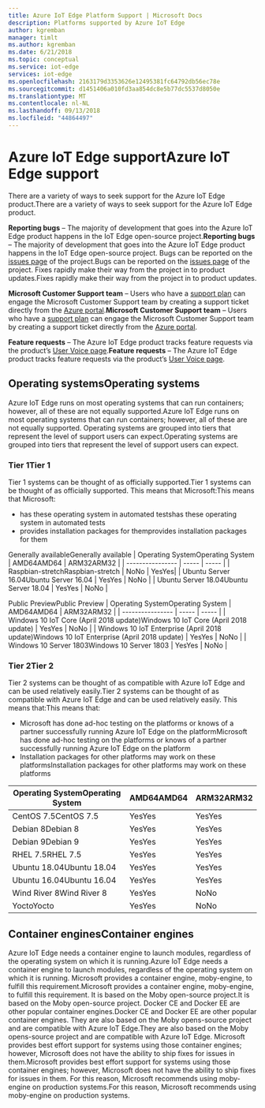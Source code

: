 ```yaml
---
title: Azure IoT Edge Platform Support | Microsoft Docs
description: Platforms supported by Azure IoT Edge
author: kgremban
manager: timlt
ms.author: kgremban
ms.date: 6/21/2018
ms.topic: conceptual
ms.service: iot-edge
services: iot-edge
ms.openlocfilehash: 2163179d3353626e12495381fc64792db56ec78e
ms.sourcegitcommit: d1451406a010fd3aa854dc8e5b77dc5537d8050e
ms.translationtype: MT
ms.contentlocale: nl-NL
ms.lasthandoff: 09/13/2018
ms.locfileid: "44864497"
---
```

# <a name="azure-iot-edge-support"></a><span data-ttu-id="8b43e-103">Azure IoT Edge support</span><span class="sxs-lookup"><span data-stu-id="8b43e-103">Azure IoT Edge support</span></span>
<span data-ttu-id="8b43e-104">There are a variety of ways to seek support for the Azure IoT Edge product.</span><span class="sxs-lookup"><span data-stu-id="8b43e-104">There are a variety of ways to seek support for the Azure IoT Edge product.</span></span>

<span data-ttu-id="8b43e-105">**Reporting bugs** – The majority of development that goes into the Azure IoT Edge product happens in the IoT Edge open-source project.</span><span class="sxs-lookup"><span data-stu-id="8b43e-105">**Reporting bugs** – The majority of development that goes into the Azure IoT Edge product happens in the IoT Edge open-source project.</span></span> <span data-ttu-id="8b43e-106">Bugs can be reported on the [issues page](https://github.com/azure/iotedge/issues) of the project.</span><span class="sxs-lookup"><span data-stu-id="8b43e-106">Bugs can be reported on the [issues page](https://github.com/azure/iotedge/issues) of the project.</span></span> <span data-ttu-id="8b43e-107">Fixes rapidly make their way from the project in to product updates.</span><span class="sxs-lookup"><span data-stu-id="8b43e-107">Fixes rapidly make their way from the project in to product updates.</span></span>

<span data-ttu-id="8b43e-108">**Microsoft Customer Support team** – Users who have a [support plan](https://azure.microsoft.com/support/plans/) can engage the Microsoft Customer Support team by creating a support ticket directly from the [Azure portal]( https://ms.portal.azure.com/signin/index/?feature.settingsportalinstance=mpac).</span><span class="sxs-lookup"><span data-stu-id="8b43e-108">**Microsoft Customer Support team** – Users who have a [support plan](https://azure.microsoft.com/support/plans/) can engage the Microsoft Customer Support team by creating a support ticket directly from the [Azure portal]( https://ms.portal.azure.com/signin/index/?feature.settingsportalinstance=mpac).</span></span>

<span data-ttu-id="8b43e-109">**Feature requests** – The Azure IoT Edge product tracks feature requests via the product’s [User Voice page](https://feedback.azure.com/forums/907045-azure-iot-edge).</span><span class="sxs-lookup"><span data-stu-id="8b43e-109">**Feature requests** – The Azure IoT Edge product tracks feature requests via the product’s [User Voice page](https://feedback.azure.com/forums/907045-azure-iot-edge).</span></span>

## <a name="operating-systems"></a><span data-ttu-id="8b43e-110">Operating systems</span><span class="sxs-lookup"><span data-stu-id="8b43e-110">Operating systems</span></span>
<span data-ttu-id="8b43e-111">Azure IoT Edge runs on most operating systems that can run containers; however, all of these are not equally supported.</span><span class="sxs-lookup"><span data-stu-id="8b43e-111">Azure IoT Edge runs on most operating systems that can run containers; however, all of these are not equally supported.</span></span> <span data-ttu-id="8b43e-112">Operating systems are grouped into tiers that represent the level of support users can expect.</span><span class="sxs-lookup"><span data-stu-id="8b43e-112">Operating systems are grouped into tiers that represent the level of support users can expect.</span></span>

### <a name="tier-1"></a><span data-ttu-id="8b43e-113">Tier 1</span><span class="sxs-lookup"><span data-stu-id="8b43e-113">Tier 1</span></span>
<span data-ttu-id="8b43e-114">Tier 1 systems can be thought of as officially supported.</span><span class="sxs-lookup"><span data-stu-id="8b43e-114">Tier 1 systems can be thought of as officially supported.</span></span> <span data-ttu-id="8b43e-115">This means that Microsoft:</span><span class="sxs-lookup"><span data-stu-id="8b43e-115">This means that Microsoft:</span></span>
* <span data-ttu-id="8b43e-116">has these operating system in automated tests</span><span class="sxs-lookup"><span data-stu-id="8b43e-116">has these operating system in automated tests</span></span>
* <span data-ttu-id="8b43e-117">provides installation packages for them</span><span class="sxs-lookup"><span data-stu-id="8b43e-117">provides installation packages for them</span></span>

<span data-ttu-id="8b43e-118">Generally available</span><span class="sxs-lookup"><span data-stu-id="8b43e-118">Generally available</span></span>
| <span data-ttu-id="8b43e-119">Operating System</span><span class="sxs-lookup"><span data-stu-id="8b43e-119">Operating System</span></span> | <span data-ttu-id="8b43e-120">AMD64</span><span class="sxs-lookup"><span data-stu-id="8b43e-120">AMD64</span></span> | <span data-ttu-id="8b43e-121">ARM32</span><span class="sxs-lookup"><span data-stu-id="8b43e-121">ARM32</span></span> |
| ---------------- | ----- | ----- |
| <span data-ttu-id="8b43e-122">Raspbian-stretch</span><span class="sxs-lookup"><span data-stu-id="8b43e-122">Raspbian-stretch</span></span> | <span data-ttu-id="8b43e-123">No</span><span class="sxs-lookup"><span data-stu-id="8b43e-123">No</span></span> | <span data-ttu-id="8b43e-124">Yes</span><span class="sxs-lookup"><span data-stu-id="8b43e-124">Yes</span></span>|
| <span data-ttu-id="8b43e-125">Ubuntu Server 16.04</span><span class="sxs-lookup"><span data-stu-id="8b43e-125">Ubuntu Server 16.04</span></span> | <span data-ttu-id="8b43e-126">Yes</span><span class="sxs-lookup"><span data-stu-id="8b43e-126">Yes</span></span> | <span data-ttu-id="8b43e-127">No</span><span class="sxs-lookup"><span data-stu-id="8b43e-127">No</span></span> |
| <span data-ttu-id="8b43e-128">Ubuntu Server 18.04</span><span class="sxs-lookup"><span data-stu-id="8b43e-128">Ubuntu Server 18.04</span></span> | <span data-ttu-id="8b43e-129">Yes</span><span class="sxs-lookup"><span data-stu-id="8b43e-129">Yes</span></span> | <span data-ttu-id="8b43e-130">No</span><span class="sxs-lookup"><span data-stu-id="8b43e-130">No</span></span> |

<span data-ttu-id="8b43e-131">Public Preview</span><span class="sxs-lookup"><span data-stu-id="8b43e-131">Public Preview</span></span>
| <span data-ttu-id="8b43e-132">Operating System</span><span class="sxs-lookup"><span data-stu-id="8b43e-132">Operating System</span></span> | <span data-ttu-id="8b43e-133">AMD64</span><span class="sxs-lookup"><span data-stu-id="8b43e-133">AMD64</span></span> | <span data-ttu-id="8b43e-134">ARM32</span><span class="sxs-lookup"><span data-stu-id="8b43e-134">ARM32</span></span> |
| ---------------- | ----- | ----- |
| <span data-ttu-id="8b43e-135">Windows 10 IoT Core (April 2018 update)</span><span class="sxs-lookup"><span data-stu-id="8b43e-135">Windows 10 IoT Core (April 2018 update)</span></span> | <span data-ttu-id="8b43e-136">Yes</span><span class="sxs-lookup"><span data-stu-id="8b43e-136">Yes</span></span> | <span data-ttu-id="8b43e-137">No</span><span class="sxs-lookup"><span data-stu-id="8b43e-137">No</span></span> |
| <span data-ttu-id="8b43e-138">Windows 10 IoT Enterprise (April 2018 update)</span><span class="sxs-lookup"><span data-stu-id="8b43e-138">Windows 10 IoT Enterprise (April 2018 update)</span></span> | <span data-ttu-id="8b43e-139">Yes</span><span class="sxs-lookup"><span data-stu-id="8b43e-139">Yes</span></span> | <span data-ttu-id="8b43e-140">No</span><span class="sxs-lookup"><span data-stu-id="8b43e-140">No</span></span> |
| <span data-ttu-id="8b43e-141">Windows 10 Server 1803</span><span class="sxs-lookup"><span data-stu-id="8b43e-141">Windows 10 Server 1803</span></span> | <span data-ttu-id="8b43e-142">Yes</span><span class="sxs-lookup"><span data-stu-id="8b43e-142">Yes</span></span> | <span data-ttu-id="8b43e-143">No</span><span class="sxs-lookup"><span data-stu-id="8b43e-143">No</span></span> |

### <a name="tier-2"></a><span data-ttu-id="8b43e-144">Tier 2</span><span class="sxs-lookup"><span data-stu-id="8b43e-144">Tier 2</span></span>
<span data-ttu-id="8b43e-145">Tier 2 systems can be thought of as compatible with Azure IoT Edge and can be used relatively easily.</span><span class="sxs-lookup"><span data-stu-id="8b43e-145">Tier 2 systems can be thought of as compatible with Azure IoT Edge and can be used relatively easily.</span></span> <span data-ttu-id="8b43e-146">This means that:</span><span class="sxs-lookup"><span data-stu-id="8b43e-146">This means that:</span></span>
* <span data-ttu-id="8b43e-147">Microsoft has done ad-hoc testing on the platforms or knows of a partner successfully running Azure IoT Edge on the platform</span><span class="sxs-lookup"><span data-stu-id="8b43e-147">Microsoft has done ad-hoc testing on the platforms or knows of a partner successfully running Azure IoT Edge on the platform</span></span>
* <span data-ttu-id="8b43e-148">Installation packages for other platforms may work on these platforms</span><span class="sxs-lookup"><span data-stu-id="8b43e-148">Installation packages for other platforms may work on these platforms</span></span>

| <span data-ttu-id="8b43e-149">Operating System</span><span class="sxs-lookup"><span data-stu-id="8b43e-149">Operating System</span></span> | <span data-ttu-id="8b43e-150">AMD64</span><span class="sxs-lookup"><span data-stu-id="8b43e-150">AMD64</span></span> | <span data-ttu-id="8b43e-151">ARM32</span><span class="sxs-lookup"><span data-stu-id="8b43e-151">ARM32</span></span> |
| ---------------- | ----- | ----- |
| <span data-ttu-id="8b43e-152">CentOS 7.5</span><span class="sxs-lookup"><span data-stu-id="8b43e-152">CentOS 7.5</span></span> | <span data-ttu-id="8b43e-153">Yes</span><span class="sxs-lookup"><span data-stu-id="8b43e-153">Yes</span></span> | <span data-ttu-id="8b43e-154">Yes</span><span class="sxs-lookup"><span data-stu-id="8b43e-154">Yes</span></span> |
| <span data-ttu-id="8b43e-155">Debian 8</span><span class="sxs-lookup"><span data-stu-id="8b43e-155">Debian 8</span></span> | <span data-ttu-id="8b43e-156">Yes</span><span class="sxs-lookup"><span data-stu-id="8b43e-156">Yes</span></span> | <span data-ttu-id="8b43e-157">Yes</span><span class="sxs-lookup"><span data-stu-id="8b43e-157">Yes</span></span> |
| <span data-ttu-id="8b43e-158">Debian 9</span><span class="sxs-lookup"><span data-stu-id="8b43e-158">Debian 9</span></span> | <span data-ttu-id="8b43e-159">Yes</span><span class="sxs-lookup"><span data-stu-id="8b43e-159">Yes</span></span> | <span data-ttu-id="8b43e-160">Yes</span><span class="sxs-lookup"><span data-stu-id="8b43e-160">Yes</span></span> |
| <span data-ttu-id="8b43e-161">RHEL 7.5</span><span class="sxs-lookup"><span data-stu-id="8b43e-161">RHEL 7.5</span></span> | <span data-ttu-id="8b43e-162">Yes</span><span class="sxs-lookup"><span data-stu-id="8b43e-162">Yes</span></span> | <span data-ttu-id="8b43e-163">Yes</span><span class="sxs-lookup"><span data-stu-id="8b43e-163">Yes</span></span> |
| <span data-ttu-id="8b43e-164">Ubuntu 18.04</span><span class="sxs-lookup"><span data-stu-id="8b43e-164">Ubuntu 18.04</span></span> | <span data-ttu-id="8b43e-165">Yes</span><span class="sxs-lookup"><span data-stu-id="8b43e-165">Yes</span></span> | <span data-ttu-id="8b43e-166">Yes</span><span class="sxs-lookup"><span data-stu-id="8b43e-166">Yes</span></span> |
| <span data-ttu-id="8b43e-167">Ubuntu 16.04</span><span class="sxs-lookup"><span data-stu-id="8b43e-167">Ubuntu 16.04</span></span> | <span data-ttu-id="8b43e-168">Yes</span><span class="sxs-lookup"><span data-stu-id="8b43e-168">Yes</span></span> | <span data-ttu-id="8b43e-169">Yes</span><span class="sxs-lookup"><span data-stu-id="8b43e-169">Yes</span></span> |
| <span data-ttu-id="8b43e-170">Wind River 8</span><span class="sxs-lookup"><span data-stu-id="8b43e-170">Wind River 8</span></span> | <span data-ttu-id="8b43e-171">Yes</span><span class="sxs-lookup"><span data-stu-id="8b43e-171">Yes</span></span> | <span data-ttu-id="8b43e-172">No</span><span class="sxs-lookup"><span data-stu-id="8b43e-172">No</span></span> |
| <span data-ttu-id="8b43e-173">Yocto</span><span class="sxs-lookup"><span data-stu-id="8b43e-173">Yocto</span></span> | <span data-ttu-id="8b43e-174">Yes</span><span class="sxs-lookup"><span data-stu-id="8b43e-174">Yes</span></span> | <span data-ttu-id="8b43e-175">No</span><span class="sxs-lookup"><span data-stu-id="8b43e-175">No</span></span> |

## <a name="container-engines"></a><span data-ttu-id="8b43e-176">Container engines</span><span class="sxs-lookup"><span data-stu-id="8b43e-176">Container engines</span></span>
<span data-ttu-id="8b43e-177">Azure IoT Edge needs a container engine to launch modules, regardless of the operating system on which it is running.</span><span class="sxs-lookup"><span data-stu-id="8b43e-177">Azure IoT Edge needs a container engine to launch modules, regardless of the operating system on which it is running.</span></span> <span data-ttu-id="8b43e-178">Microsoft provides a container engine, moby-engine, to fulfill this requirement.</span><span class="sxs-lookup"><span data-stu-id="8b43e-178">Microsoft provides a container engine, moby-engine, to fulfill this requirement.</span></span> <span data-ttu-id="8b43e-179">It is based on the Moby open-source project.</span><span class="sxs-lookup"><span data-stu-id="8b43e-179">It is based on the Moby open-source project.</span></span> <span data-ttu-id="8b43e-180">Docker CE and Docker EE are other popular container engines.</span><span class="sxs-lookup"><span data-stu-id="8b43e-180">Docker CE and Docker EE are other popular container engines.</span></span> <span data-ttu-id="8b43e-181">They are also based on the Moby opens-source project and are compatible with Azure IoT Edge.</span><span class="sxs-lookup"><span data-stu-id="8b43e-181">They are also based on the Moby opens-source project and are compatible with Azure IoT Edge.</span></span> <span data-ttu-id="8b43e-182">Microsoft provides best effort support for systems using those container engines; however, Microsoft does not have the ability to ship fixes for issues in them.</span><span class="sxs-lookup"><span data-stu-id="8b43e-182">Microsoft provides best effort support for systems using those container engines; however, Microsoft does not have the ability to ship fixes for issues in them.</span></span> <span data-ttu-id="8b43e-183">For this reason, Microsoft recommends using moby-engine on production systems.</span><span class="sxs-lookup"><span data-stu-id="8b43e-183">For this reason, Microsoft recommends using moby-engine on production systems.</span></span>


<!-- Links -->
[lnk-edge-blog]: https://azure.microsoft.com/blog/securing-the-intelligent-edge/ 
